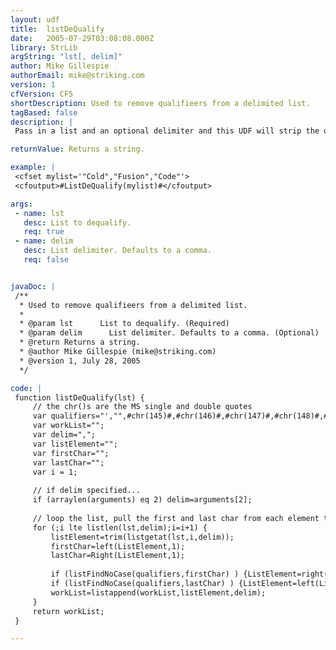 ```yaml
---
layout: udf
title:  listDeQualify
date:   2005-07-29T03:08:08.000Z
library: StrLib
argString: "lst[, delim]"
author: Mike Gillespie
authorEmail: mike@striking.com
version: 1
cfVersion: CF5
shortDescription: Used to remove qualifieers from a delimited list.
tagBased: false
description: |
 Pass in a list and an optional delimiter and this UDF will strip the qualifiers.  The qualifier list contains single and double quotes in plain, MS and Unicode Flavors.  Also trims the list elements.

returnValue: Returns a string.

example: |
 <cfset mylist='"Cold","Fusion","Code"'>
 <cfoutput>#ListDeQualify(mylist)#</cfoutput>

args:
 - name: lst
   desc: List to dequalify.
   req: true
 - name: delim
   desc: List delimiter. Defaults to a comma.
   req: false


javaDoc: |
 /**
  * Used to remove qualifieers from a delimited list.
  * 
  * @param lst      List to dequalify. (Required)
  * @param delim      List delimiter. Defaults to a comma. (Optional)
  * @return Returns a string. 
  * @author Mike Gillespie (mike@striking.com) 
  * @version 1, July 28, 2005 
  */

code: |
 function listDeQualify(lst) {
     // the chr()s are the MS single and double quotes
     var qualifiers="',"",#chr(145)#,#chr(146)#,#chr(147)#,#chr(148)#,#chr(8220)#,#chr(8221)#,#chr(8216)#,#chr(8217)#";
     var workList="";
     var delim=",";
     var listElement="";
     var firstChar="";
     var lastChar="";
     var i = 1;
     
     // if delim specified...
     if (arraylen(arguments) eq 2) delim=arguments[2];
 
     // loop the list, pull the first and last char from each element to evaluate
     for (;i lte listlen(lst,delim);i=i+1) {
         listElement=trim(listgetat(lst,i,delim));
         firstChar=left(ListElement,1);
         lastChar=Right(ListElement,1);
         
         if (listFindNoCase(qualifiers,firstChar) ) {ListElement=right(ListElement,len(ListElement)-1);}
         if (listFindNoCase(qualifiers,lastChar) ) {ListElement=left(ListElement,len(ListElement)-1);}
         workList=listappend(workList,listElement,delim);
     }
     return workList;
 }

---
```


